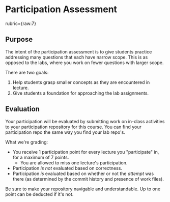 # Participation Assessment

rubric={raw:7}

## Purpose

The intent of the participation assessment is to give students practice addressing many questions that each have narrow scope. This is as opposed to the labs, where you work on fewer questions with larger scope. 

There are two goals:

1. Help students grasp smaller concepts as they are encountered in lecture.
2. Give students a foundation for approaching the lab assignments.

## Evaluation

Your participation will be evaluated by submitting work on in-class activities to your participation repository for this course. You can find your participation repo the same way you find your lab repo's.

What we're grading:

- You receive 1 participation point for every lecture you "participate" in, for a maximum of 7 points.
	- You are allowed to miss one lecture's participation.
- Participation _is not_ evaluated based on correctness. 
- Participation _is_ evaluated based on whether or not the _attempt_ was there (as determined by the commit history and presence of work files). 

Be sure to make your repository navigable and understandable. Up to one point can be deducted if it's not.
